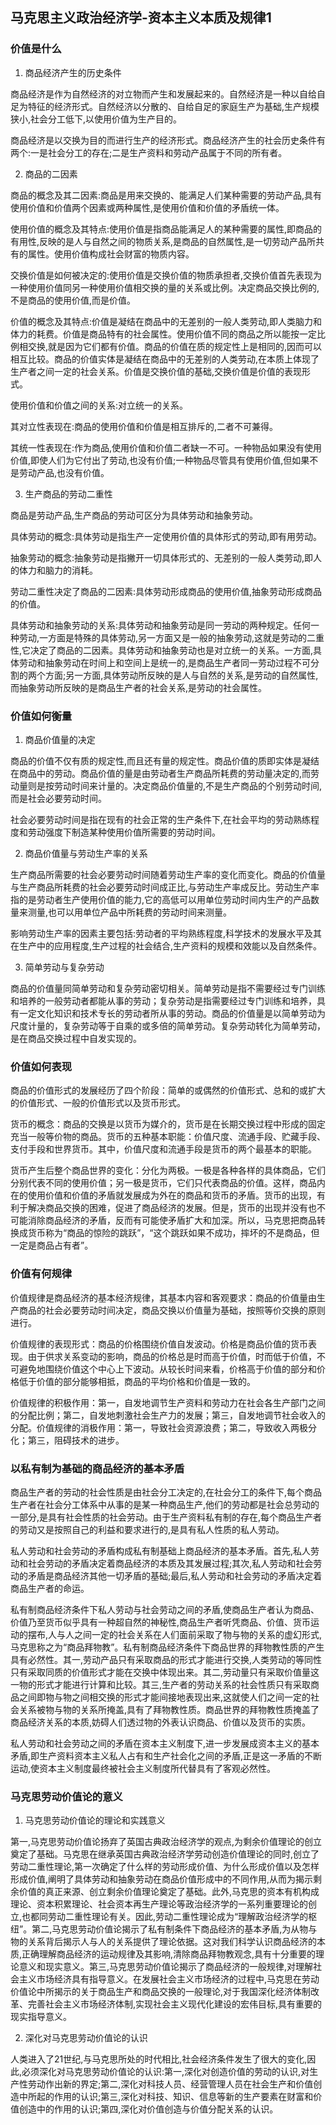 ## 马克思主义政治经济学-资本主义本质及规律1

### 价值是什么

1. 商品经济产生的历史条件

商品经济是作为自然经济的对立物而产生和发展起来的。自然经济是一种以自给自足为特征的经济形式。自然经济以分散的、自给自足的家庭生产为基础,生产规模狭小,社会分工低下,以使用价值为生产目的。

商品经济是以交换为目的而进行生产的经济形式。商品经济产生的社会历史条件有两个:一是社会分工的存在;二是生产资料和劳动产品属于不同的所有者。

2. 商品的二因素

商品的概念及其二因素:商品是用来交换的、能满足人们某种需要的劳动产品,具有使用价值和价值两个因素或两种属性,是使用价值和价值的矛盾统一体。

使用价值的概念及其特点:使用价值是指商品能满足人的某种需要的属性,即商品的有用性,反映的是人与自然之间的物质关系,是商品的自然属性,是一切劳动产品所共有的属性。使用价值构成社会财富的物质内容。

交换价值是如何被决定的:使用价值是交换价值的物质承担者,交换价值首先表现为一种使用价值同另一种使用价值相交换的量的关系或比例。决定商品交换比例的,不是商品的使用价值,而是价值。

价值的概念及其特点:价值是凝结在商品中的无差别的一般人类劳动,即人类脑力和体力的耗费。价值是商品特有的社会属性。使用价值不同的商品之所以能按一定比例相交换,就是因为它们都有价值。商品的价值在质的规定性上是相同的,因而可以相互比较。商品的价值实体是凝结在商品中的无差别的人类劳动,在本质上体现了生产者之间一定的社会关系。价值是交换价值的基础,交换价值是价值的表现形式。

使用价值和价值之间的关系:对立统一的关系。

其对立性表现在:商品的使用价值和价值是相互排斥的,二者不可兼得。

其统一性表现在:作为商品,使用价值和价值二者缺一不可。一种物品如果没有使用价值,即使人们为它付出了劳动,也没有价值;一种物品尽管具有使用价值,但如果不是劳动产品,也没有价值。

3. 生产商品的劳动二重性

商品是劳动产品,生产商品的劳动可区分为具体劳动和抽象劳动。

具体劳动的概念:具体劳动是指生产一定使用价值的具体形式的劳动,即有用劳动。

抽象劳动的概念:抽象劳动是指撇开一切具体形式的、无差别的一般人类劳动,即人的体力和脑力的消耗。

劳动二重性决定了商品的二因素:具体劳动形成商品的使用价值,抽象劳动形成商品的价值。

具体劳动和抽象劳动的关系:具体劳动和抽象劳动是同一劳动的两种规定。任何一种劳动,一方面是特殊的具体劳动,另一方面又是一般的抽象劳动,这就是劳动的二重性,它决定了商品的二因素。具体劳动和抽象劳动也是对立统一的关系。一方面,具体劳动和抽象劳动在时间上和空间上是统一的,是商品生产者同一劳动过程不可分割的两个方面;另一方面,具体劳动所反映的是人与自然的关系,是劳动的自然属性,而抽象劳动所反映的是商品生产者的社会关系,是劳动的社会属性。

### 价值如何衡量

1. 商品价值量的决定

商品的价值不仅有质的规定性,而且还有量的规定性。商品价值的质即实体是凝结在商品中的劳动。商品价值的量是由劳动者生产商品所耗费的劳动量决定的,而劳动量则是按劳动时间来计量的。决定商品价值量的,不是生产商品的个别劳动时间,而是社会必要劳动时间。

社会必要劳动时间是指在现有的社会正常的生产条件下,在社会平均的劳动熟练程度和劳动强度下制造某种使用价值所需要的劳动时间。

2. 商品价值量与劳动生产率的关系

生产商品所需要的社会必要劳动时间随着劳动生产率的变化而变化。商品的价值量与生产商品所耗费的社会必要劳动时间成正比,与劳动生产率成反比。劳动生产率指的是劳动者生产使用价值的能力,它的高低可以用单位劳动时间内生产的产品数量来测量,也可以用单位产品中所耗费的劳动时间来测量。

影响劳动生产率的因素主要包括:劳动者的平均熟练程度,科学技术的发展水平及其在生产中的应用程度,生产过程的社会结合,生产资料的规模和效能以及自然条件。

3. 简单劳动与复杂劳动

商品的价值量同简单劳动和复杂劳动密切相关。简单劳动是指不需要经过专门训练和培养的一般劳动者都能从事的劳动；复杂劳动是指需要经过专门训练和培养，具有一定文化知识和技术专长的劳动者所从事的劳动。商品的价值量是以简单劳动为尺度计量的，复杂劳动等于自乘的或多倍的简单劳动。复杂劳动转化为简单劳动，是在商品交换过程中自发实现的。

### 价值如何表现

商品的价值形式的发展经历了四个阶段：简单的或偶然的价值形式、总和的或扩大的价值形式、一般的价值形式以及货币形式。

货币的概念：商品的交换是以货币为媒介的，货币是在长期交换过程中形成的固定充当一般等价物的商品。货币的五种基本职能：价值尺度、流通手段、贮藏手段、支付手段和世界货币。其中，价值尺度和流通手段是货币的两个最基本的职能。

货币产生后整个商品世界的变化：分化为两极。一极是各种各样的具体商品，它们分别代表不同的使用价值；另一极是货币，它们只代表商品的价值。这样，商品内在的使用价值和价值的矛盾就发展成为外在的商品和货币的矛盾。货币的出现，有利于解决商品交换的困难，促进了商品经济的发展。但是，货币的出现并没有也不可能消除商品经济的矛盾，反而有可能使矛盾扩大和加深。所以，马克思把商品转换成货币称为“商品的惊险的跳跃”，“这个跳跃如果不成功，摔坏的不是商品，但一定是商品占有者”。

### 价值有何规律

价值规律是商品经济的基本经济规律，其基本内容和客观要求：商品的价值量由生产商品的社会必要劳动时间决定，商品交换以价值量为基础，按照等价交换的原则进行。

价值规律的表现形式：商品的价格围绕价值自发波动。价格是商品价值的货币表现。由于供求关系变动的影响，商品的价格总是时而高于价值，时而低于价值，不可避免地围绕价值这个中心上下波动。从较长时间来看，价格高于价值的部分和价格低于价值的部分能够相抵，商品的平均价格和价值是一致的。

价值规律的积极作用：第一，自发地调节生产资料和劳动力在社会各生产部门之间的分配比例；第二，自发地刺激社会生产力的发展；第三，自发地调节社会收入的分配。价值规律的消极作用：第一，导致社会资源浪费；第二，导致收入两极分化；第三，阻碍技术的进步。

### 以私有制为基础的商品经济的基本矛盾

商品生产者的劳动的社会性质是由社会分工决定的,在社会分工的条件下,每个商品生产者在社会分工体系中从事的是某一种商品生产,他们的劳动都是社会总劳动的一部分,是具有社会性质的社会劳动。由于生产资料私有制的存在,每个商品生产者的劳动又是按照自己的利益和要求进行的,是具有私人性质的私人劳动。

私人劳动和社会劳动的矛盾构成私有制基础上商品经济的基本矛盾。首先,私人劳动和社会劳动的矛盾决定着商品经济的本质及其发展过程;其次,私人劳动和社会劳动的矛盾是商品经济其他一切矛盾的基础;最后,私人劳动和社会劳动的矛盾决定着商品生产者的命运。

私有制商品经济条件下私人劳动与社会劳动之间的矛盾,使商品生产者认为商品、价值乃至货币似乎具有一种超自然的神秘性,商品生产者听凭商品、价值、货币运动的摆布,人与人之间一定的社会关系在人们面前采取了物与物的关系的虚幻形式,马克思称之为“商品拜物教”。私有制商品经济条件下商品世界的拜物教性质的产生具有必然性。其一,劳动产品只有采取商品的形式才能进行交换,人类劳动的等同性只有采取同质的价值形式才能在交换中体现出来。其二,劳动量只有采取价值量这一物的形式才能进行计算和比较。其三,生产者的劳动关系的社会性质只有采取商品之间即物与物之间相交换的形式才能间接地表现出来,这就使人们之间一定的社会关系被物与物的关系所掩盖,具有了拜物教性质。商品世界的拜物教性质掩盖了商品经济关系的本质,妨碍人们透过物的外表认识商品、价值以及货币的实质。

私人劳动和社会劳动之间的矛盾在资本主义制度下,进一步发展成资本主义的基本矛盾,即生产资料资本主义私人占有和生产社会化之间的矛盾,正是这一矛盾的不断运动,使资本主义制度最终被社会主义制度所代替具有了客观必然性。

### 马克思劳动价值论的意义

1. 马克思劳动价值论的理论和实践意义

第一,马克思劳动价值论扬弃了英国古典政治经济学的观点,为剩余价值理论的创立奠定了基础。马克思在继承英国古典政治经济学劳动创造价值理论的同时,创立了劳动二重性理论,第一次确定了什么样的劳动形成价值、为什么形成价值以及怎样形成价值,阐明了具体劳动和抽象劳动在商品价值形成中的不同作用,从而为揭示剩余价值的真正来源、创立剩余价值理论奠定了基础。此外,马克思的资本有机构成理论、资本积累理论、社会资本再生产理论等政治经济学的一系列重要理论的创立,也都同劳动二重性理论有关。因此,劳动二重性理论成为“理解政治经济学的枢纽”。第二,马克思劳动价值论揭示了私有制条件下商品经济的基本矛盾,为从物与物的关系背后揭示人与人的关系提供了理论依据。这对我们科学认识商品经济的本质,正确理解商品经济的运动规律及其影响,清除商品拜物教观念,具有十分重要的理论意义和现实意义。第三,马克思劳动价值论揭示了商品经济的一般规律,对理解社会主义市场经济具有指导意义。在发展社会主义市场经济的过程中,马克思在劳动价值论中所揭示的关于商品生产和商品交换的一般理论,对于我国深化经济体制改革、完善社会主义市场经济体制,实现社会主义现代化建设的宏伟目标,具有重要的现实指导意义。

2. 深化对马克思劳动价值论的认识

人类进入了21世纪,与马克思所处的时代相比,社会经济条件发生了很大的变化,因此,必须深化对马克思劳动价值论的认识:第一,深化对创造价值的劳动的认识,对生产性劳动作出新的界定;第二,深化对科技人员、经营管理人员在社会生产和价值创造中所起的作用的认识;第三,深化对科技、知识、信息等新的生产要素在财富和价值创造中的作用的认识;第四,深化对价值创造与价值分配关系的认识。
